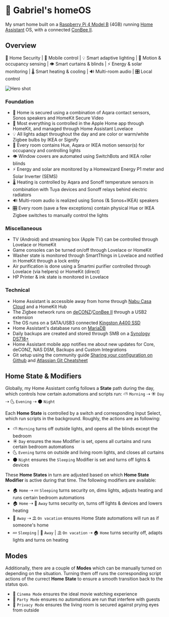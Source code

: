 # 🏡 Gabriel's homeOS
My smart home built on a [Raspberry Pi 4 Model B](https://www.raspberrypi.com/products/raspberry-pi-4-model-b/) (4GB) running [Home Assistant](https://www.home-assistant.io/) OS, with a connected [ConBee II](https://www.phoscon.de/en/conbee2).

## Overview
🚨 Home Security | 📱 Mobile control | 💡 Smart adaptive lighting | 👋 Motion & occupancy sensing | 👁 Smart curtains & blinds | ⚡ Energy & solar monitoring | 🌡 Smart heating & cooling | 🔊 Multi-room audio | 🎛 Local control

![Hero shot](https://user-images.githubusercontent.com/61377476/138249250-09976edd-fd7c-42d2-b311-9d012e89a41d.png)

### Foundation
- 🚨 Home is secured using a combination of Aqara contact sensors, Sonos speakers and HomeKit Secure Video
- 📱 Most everything is controlled in the Apple Home app through HomeKit, and managed through Home Assistant Lovelace
- 💡 All lights adapt throughout the day and are color or warm/white Zigbee bulbs by IKEA or Signify
- 👋 Every room contains Hue, Aqara or IKEA motion sensor(s) for occupancy and controlling lights
- 👁 Window covers are automated using SwitchBots and IKEA roller blinds
- ⚡ Energy and solar are monitored by a Homewizard Energy P1 meter and Solar Inverter (SEMS) 
- 🌡 Heating is controlled by Aqara and Sonoff temperature sensors in combination with Tuya devices and Sonoff relays behind electric radiators
- 🔊 Multi-room audio is realized using Sonos (& Sonos+IKEA) speakers
- 🎛 Every room (save a few exceptions) contain physical Hue or IKEA Zigbee switches to manually control the lights

### Miscellaneous
- TV (Android) and streaming box (Apple TV) can be controlled through Lovelace or HomeKit
- Game consoles can be turned on/off through Lovelace or HomeKit
- Washer state is monitored through SmartThings in Lovelace and notified in HomeKit through a lock entity
- Air purification is done using a Smartmi purifier controlled through Lovelace (via helpers) or HomeKit (direct)
- HP Printer & ink state is monitored in Lovelace

### Technical
- Home Assistant is accessible away from home through [Nabu Casa Cloud](https://www.nabucasa.com/) and a HomeKit Hub
- The Zigbee network runs on [deCONZ](https://phoscon.de/en/conbee2/software)/[ConBee II](https://www.phoscon.de/en/conbee2) through a USB2 extension
- The OS runs on a SATA/USB3 connected [Kingston A400 SSD](https://www.kingston.com/en/ssd/a400-solid-state-drive)
- Home Assistant's database runs on [MariaDB](https://mariadb.org/)
- Daily backups are created and stored through SMB on a [Synology DS718+](https://www.synology.com/support/download/DS718+?version=7.0#system)
- Home Assistant mobile app notifies me about new updates for Core, deCONZ, NAS DSM, Backups and Custom Integrations
- Git setup using the community guide [Sharing your configuration on Github](https://community.home-assistant.io/t/sharing-your-configuration-on-github/195144) and [Atlassian Git Cheatsheet](https://www.atlassian.com/git/tutorials/atlassian-git-cheatsheet)

## Home State & Modifiers
Globally, my Home Assistant config follows a **State** path during the day, which controls how certain automations and scripts run: ⛅️ `Morning` ⇢ ☀️ `Day` ⇢ 🌜 `Evening` ⇢ 🌑 `Night`

Each **Home State** is controlled by a switch and corresponding Input Select, which run scripts in the background. Roughly, the actions are as following:

- ⛅️ `Morning` turns off outside lights, and opens all the blinds except the bedroom
- ☀️ `Day` ensures the `Home` Modifier is set, opens all curtains and runs certain bedroom automations
- 🌜 `Evening` turns on outside and living room lights, and closes all curtains
- 🌑 `Night` ensures the `Sleeping` Modifier is set and turns off lights & devices

These **Home States** in turn are adjusted based on which **Home State Modifier** is active during that time. The following modifiers are available:

- 🏠 `Home` ⇢ 💤 `Sleeping` turns security on, dims lights, adjusts heating and runs certain bedroom automations
- 🏠 `Home` ⇢ 📍 `Away` turns security on, turns off lights & devices and lowers heating
- 📍 `Away` ⇢ ⛱️ `On vacation` ensures Home State automations will run as if someone's home
- 💤 `Sleeping` | 📍 `Away` | ⛱️ `On vacation` ⇢ 🏠 `Home` turns security off, adapts lights and turns on heating

## Modes
Additionally, there are a couple of **Modes** which can be manually turned on depending on the situation. Turning them off runs the corresponding script actions of the currect **Home State** to ensure a smooth transition back to the status quo.
- 🍿 ``Cinema Mode`` ensures the ideal movie watching experience
- 🎉 ``Party Mode`` ensures no automations are run that interfere with guests
- 👀 ``Privacy Mode`` ensures the living room is secured against prying eyes from outside

